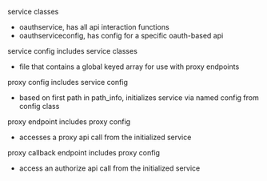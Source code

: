 service classes
- oauthservice, has all api interaction functions
- oauthserviceconfig, has config for a specific oauth-based api

service config
includes service classes
- file that contains a global keyed array for use with proxy endpoints

proxy config
includes service config
- based on first path in path_info, initializes service via named config from config class

proxy endpoint
includes proxy config
- accesses a proxy api call from the initialized service

proxy callback endpoint
includes proxy config
- access an authorize api call from the initialized service

